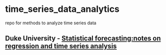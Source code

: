 # time_series_data_analytics
repo for methods to analyze time series data

## Duke University - [Statistical forecasting:notes on regression and time series analysis](https://people.duke.edu/~rnau/411home.htm)
